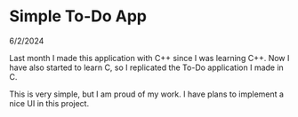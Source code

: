 # Simple To-Do App

6/2/2024

Last month I made this application with C++ since I was learning C++. 
Now I have also started to learn C, so I replicated the To-Do application I made in C.

This is very simple, but I am proud of my work. I have plans to implement a nice UI in this project.
